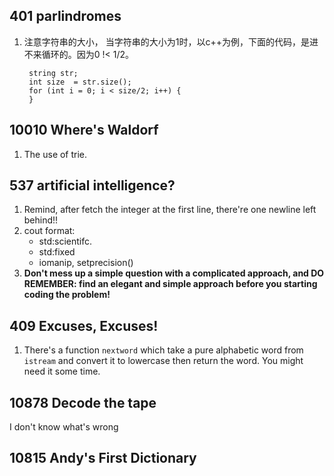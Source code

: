 ## 401 parlindromes
1. 注意字符串的大小， 当字符串的大小为1时，以c++为例，下面的代码，是进不来循环的。因为0 !< 1/2。

		string str;
		int size  = str.size();
		for (int i = 0; i < size/2; i++) {
		}
		
## 10010 Where's Waldorf
1. The use of trie.

## 537 artificial intelligence?
1. Remind, after fetch the integer at the first line, there're one newline left behind!!
2. cout format:
    - std:scientifc.
    - std:fixed
    - iomanip, setprecision()
3. **Don't mess up a simple question with a complicated approach, and DO REMEMBER: find an elegant and simple approach before you starting coding the problem!**

## 409 Excuses, Excuses!
1. There's a function `nextword` which take a pure alphabetic word from `istream` and convert it to lowercase then return the word. You might need it some time.

## 10878 Decode the tape
I don't know what's wrong

## 10815 Andy's First Dictionary

